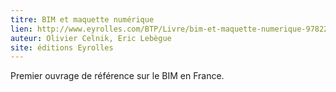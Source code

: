 ```yaml
---
titre: BIM et maquette numérique
lien: http://www.eyrolles.com/BTP/Livre/bim-et-maquette-numerique-9782212138368
auteur: Olivier Celnik, Eric Lebègue
site: éditions Eyrolles
---
```


Premier ouvrage de référence sur le BIM en France.